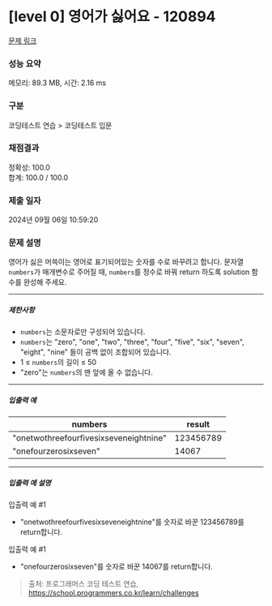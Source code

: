 # [level 0] 영어가 싫어요 - 120894 

[문제 링크](https://school.programmers.co.kr/learn/courses/30/lessons/120894) 

### 성능 요약

메모리: 89.3 MB, 시간: 2.16 ms

### 구분

코딩테스트 연습 > 코딩테스트 입문

### 채점결과

정확성: 100.0<br/>합계: 100.0 / 100.0

### 제출 일자

2024년 09월 06일 10:59:20

### 문제 설명

<p>영어가 싫은 머쓱이는 영어로 표기되어있는 숫자를 수로 바꾸려고 합니다. 문자열 <code>numbers</code>가 매개변수로 주어질 때, <code>numbers</code>를 정수로 바꿔 return 하도록 solution 함수를 완성해 주세요.</p>

<hr>

<h5>제한사항</h5>

<ul>
<li><code>numbers</code>는 소문자로만 구성되어 있습니다.</li>
<li><code>numbers</code>는 "zero", "one", "two", "three", "four", "five", "six", "seven", "eight", "nine" 들이 공백 없이 조합되어 있습니다.</li>
<li>1 ≤ <code>numbers</code>의 길이 ≤ 50</li>
<li>"zero"는 <code>numbers</code>의 맨 앞에 올 수 없습니다.</li>
</ul>

<hr>

<h5>입출력 예</h5>
<table class="table">
        <thead><tr>
<th>numbers</th>
<th>result</th>
</tr>
</thead>
        <tbody><tr>
<td>"onetwothreefourfivesixseveneightnine"</td>
<td>123456789</td>
</tr>
<tr>
<td>"onefourzerosixseven"</td>
<td>14067</td>
</tr>
</tbody>
      </table>
<hr>

<h5>입출력 예 설명</h5>

<p>입출력 예 #1</p>

<ul>
<li>"onetwothreefourfivesixseveneightnine"를 숫자로 바꾼 123456789를 return합니다.</li>
</ul>

<p>입출력 예 #1</p>

<ul>
<li>"onefourzerosixseven"를 숫자로 바꾼 14067를 return합니다.</li>
</ul>


> 출처: 프로그래머스 코딩 테스트 연습, https://school.programmers.co.kr/learn/challenges